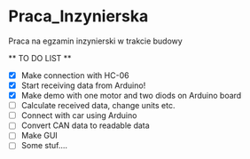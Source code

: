 # Praca_Inzynierska
Praca na egzamin inzynierski w trakcie budowy

** TO DO LIST **

- [X] Make connection with HC-06
- [X] Start receiving data from Arduino!
- [X] Make demo with one motor and two diods on Arduino board
- [ ] Calculate received data, change units etc.
- [ ] Connect with car using Arduino 
- [ ] Convert CAN data to readable data
- [ ] Make GUI
- [ ] Some stuf....
